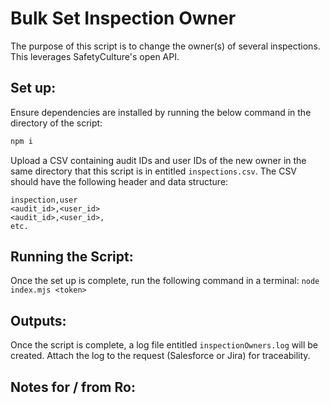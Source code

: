 # Bulk Set Inspection Owner
The purpose of this script is to change the owner(s) of several inspections. This leverages SafetyCulture's open API.

## Set up:
Ensure dependencies are installed by running the below command in the directory of the script:
```bash
npm i
```
Upload a CSV containing audit IDs and user IDs of the new owner in the same directory that this script is in entitled `inspections.csv`. The CSV should have the following header and data structure:
```csv
inspection,user
<audit_id>,<user_id>
<audit_id>,<user_id>,
etc.
```

## Running the Script:
Once the set up is complete, run the following command in a terminal:
`node index.mjs <token>`

## Outputs:
Once the script is complete, a log file entitled `inspectionOwners.log` will be created. Attach the log to the request (Salesforce or Jira) for traceability.

## Notes for / from Ro:
